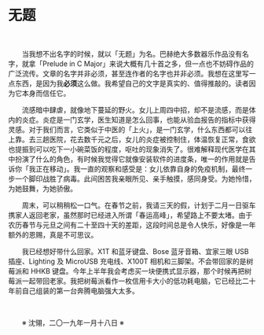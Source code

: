 # 无题

&emsp;&emsp;

&emsp;&emsp;当我想不出名字的时候，就以「无题」为名。巴赫绝大多数器乐作品没有名字，就拿「Prelude in C Major」来说大概有几十首之多，但一点也不妨碍作品的广泛流传。文章的名字并非必须，甚至连作者的名字也并非必须。我想在这里写一点东西，是因为我**必须**这么做。我希望自己的文字是真实的、值得推敲的。读者因为它本身而信任它。

&emsp;&emsp;流感暗中肆虐，就像地下蔓延的野火。女儿上周四中招，却不是流感，而是体内的炎症。炎症是一门玄学，医生知道是怎么回事，也能从验血报告的指标中获得灵感。对于我们而言，它类似于中医的「上火」，是一门玄学，什么东西都可以往上靠。去三趟医院，花去数千元之后，女儿的炎症被控制住，体温恢复正常，食欲也提振到可以吃下一小碗菜饭的程度，呕吐的现象消失了。很难解释现代医学在其中扮演了什么的角色，有时候我觉得它就像安装软件的进度条，唯一的作用就是告诉你「我正在移动」。我一直的观察和感受是：女儿依靠自身的免疫机制，最终一步一个脚印战胜了病毒。此间困苦我亲眼所见、亲手触摸，感同身受。为她怜惜，为她鼓舞，为她骄傲。

&emsp;&emsp;周末，可以稍稍松一口气。在春节之前，我请三天的假，计划于二月一日驱车携家人返回老家，虽然那时已经进入所谓「春运高峰」，希望路上不要太堵。由于农历春节与元旦之间有二十至四十天的差距，这段时间总是令人快乐，好像是一年额外的恩赐，真是不可思议。

&emsp;&emsp;我已经想好带什么回家。X1T 和蓝牙键盘、Bose 蓝牙音箱、宜家三眼 USB 插座、Lighting 及 MicroUSB 充电线、X100T 相机和三脚架。不会带回家的是树莓派和 HHKB 键盘。今年上半年我会考虑买一块便携式显示器，那个时候再把树莓派一起带回老家。我把树莓派看作一枚信用卡大小的低功耗电脑，它已经比二十年前自己组装的第一台奔腾电脑强大太多。

&emsp;&emsp;

&emsp;&emsp;※ 沈翎，二〇一九年一月十八日 ※